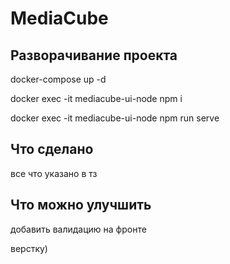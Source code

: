 # MediaCube

## Разворачивание проекта
docker-compose up -d

docker exec -it mediacube-ui-node npm i

docker exec -it mediacube-ui-node npm run serve

## Что сделано
все что указано в тз

## Что можно улучшить
добавить валидацию на фронте

верстку)
